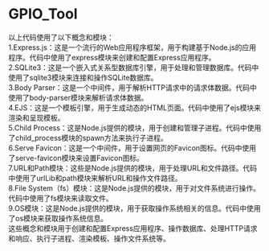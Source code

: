 # GPIO_Tool
以上代码使用了以下概念和模块：  
1.Express.js：这是一个流行的Web应用程序框架，用于构建基于Node.js的应用程序。代码中使用了express模块来创建和配置Express应用程序。  
2.SQLite3：这是一个嵌入式关系型数据库引擎，用于处理和管理数据库。代码中使用了sqlite3模块来连接和操作SQLite数据库。  
3.Body Parser：这是一个中间件，用于解析HTTP请求中的请求体数据。代码中使用了body-parser模块来解析请求体数据。  
4.EJS：这是一个模板引擎，用于生成动态的HTML页面。代码中使用了ejs模块来渲染和呈现模板。  
5.Child Process：这是Node.js提供的模块，用于创建和管理子进程。代码中使用了child_process模块的spawn方法来执行子进程。  
6.Serve Favicon：这是一个中间件，用于设置网页的Favicon图标。代码中使用了serve-favicon模块来设置Favicon图标。  
7.URL和Path模块：这些是Node.js提供的模块，用于处理URL和文件路径。代码中使用了urlLib和path模块来解析URL和操作文件路径。  
8.File System（fs）模块：这是Node.js提供的模块，用于对文件系统进行操作。代码中使用了fs模块来读取文件。  
9.OS模块：这是Node.js提供的模块，用于获取操作系统相关的信息。代码中使用了os模块来获取操作系统信息。  
这些概念和模块用于创建和配置Express应用程序、操作数据库、处理HTTP请求和响应、执行子进程、渲染模板、操作文件系统等。
